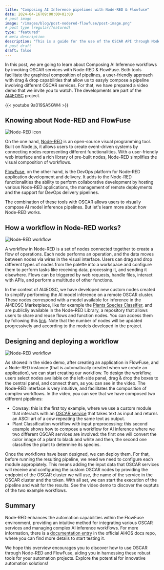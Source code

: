 ```yaml
---
title: "Composing AI Inference pipelines with Node-RED & Flowfuse"
date: 2024-04-16T09:00:00+01:00
# post image
image: "/images/blog/post-nodered-flowfuse/post-image.png"
# post type (regular/featured)
type: "featured"
# meta description
description: "This is a guide for the use of the OSCAR API through Node-RED and FlowFuse."
# post draft
draft: false
---
```


In this post, we are going to learn about Composing AI Inference workflows by invoking OSCAR services with Node-RED & FlowFuse. Both tools facilitate the graphical composition of pipelines, a user-friendly approach with drag & drop capabilities that allow us to easyly compose a pipeline involving different OSCAR services. For that, we have prepared a video demo that we invite you to watch. The developments are part of the [AI4EOSC](https://ai4eosc.eu/) project. 

{{< youtube 9a019SA5GW4 >}}

## Knowing about Node-RED and FlowFuse

![Node-RED icon](../../images/blog/post-nodered-flowfuse/node-red.png)

On the one hand, [Node-RED](https://nodered.org/) is an open-source visual programming tool. Built on Node.js, it allows users to create event-driven systems by connecting nodes representing different functionalities. With a user-friendly web interface and a rich library of pre-built nodes, Node-RED simplifies the visual composition of workflows. 

[FlowFuse](https://flowfuse.com/), on the other hand, is the DevOps platform for Node-RED application development and delivery. It adds to the Node-RED functionalities the ability to perform collaborative development by hosting various Node-RED applications, the management of remote deployments and the support for DevOps delivery pipelines. 

The combination of these tools with OSCAR allows users to visually compose AI model inference pipelines. But let's learn more about how Node-RED works.

## How a workflow in Node-RED works?

![Node-RED workflow](../../images/blog/post-nodered-flowfuse/example.png)

A workflow in Node-RED is a set of nodes connected together to create a flow of operations. Each node performs an operation, and the data moves between nodes via wires in the visual interface. Users can drag and drop different types of nodes from the palette into a workspace and configure them to perform tasks like receiving data, processing it, and sending it elsewhere. Flows can be triggered by web requests, handle files, interact with APIs, and perform a multitude of other functions.

In the context of AI4EOSC, we have developed new custom nodes created to simplify performing the AI model inference on a remote OSCAR cluster. These nodes correspond with a model available for inference in the AI4EOSC Marketplace, like for example the [Plants Species Classifier](https://dashboard.cloud.ai4eosc.eu/marketplace/modules/deep-oc-plants-classification-tf), and are publicliy available in the Node-RED Library, a repository that allows users to share and reuse flows and function nodes. You can access them by following this [link](https://flows.nodered.org/search?term=ai4eosc). Note that the number of nodes will be updated progressively and according to the models developed in the project.

## Designing and deploying a workflow 

![Node-RED workflow](../../images/blog/post-nodered-flowfuse/deploy.png)

As showed in the video demo, after creating an application in FlowFuse, and a Node-RED instance (that is automatically created when we create an application), we can start creating our workflow. To design the workflow, users select nodes available on the left-side panel, drag & drop the boxes to the central panel, and connect them, as you can see in the video. The Node-RED interface is very intuitive, and facilitates the composition of complex workflows. In the video, you can see that we have composed two different pipelines:

+ Cowsay: this is the first toy example, where we use a custom module that interacts with an [OSCAR service](https://github.com/grycap/oscar/tree/master/examples/cowsay) that takes text as input and returns an ASCII art of a cow repeating the same text as output.
+ Plant Classification workflow with input preprocessing: this second example shows how to compose a workflow for AI inference where we two different OSCAR services are involved: the first one will convert the color image of a plant to black and white and then, the second one classifies the plant to determine its species. 

Once the workflows have been designed, we can deploy them. For that, before running the resulting pipeline, we need we need to configure each module appropiately. This means adding the input data that OSCAR services will receive and configuring the custom OSCAR nodes by providing the endpoint of the OSCAR cluster we will use, the name of the service in the OSCAR cluster and the token. With all set, we can start the execution of the pipeline and wait for the results. See the video demo to discover the ouptuts of the two example workflows.

## Summary

Node-RED enhances the automation capabilities within the FlowFuse environment, providing an intuitive method for integrating various OSCAR services and managing complex AI inference workflows. For more information, there is a [documentation entry](https://docs.ai4os.eu/en/latest/user/howto/ai4-compose/flows.html) in the official AI4OS docs repo, where you can find more details to start testing it.

We hope this overview encourages you to discover how to use OSCAR through Node-RED and FlowFuse, aiding you in harnessing these robust tools for your automation projects. Explore the potential for innovative automation solutions!

















